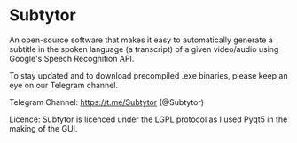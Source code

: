 # Subtytor
An open-source software that makes it easy to automatically generate
a subtitle in the spoken language (a transcript) of a given video/audio
using Google's Speech Recognition API.

To stay updated and to download precompiled .exe binaries, please 
keep an eye on our Telegram channel.

Telegram Channel: https://t.me/Subtytor (@Subtytor)

Licence: 
Subtytor is licenced under the LGPL protocol as I used Pyqt5
in the making of the GUI.
